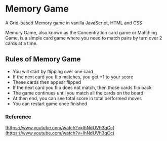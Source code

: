 # Memory Game
A Grid-based Memory game in vanilla JavaScript, HTML and CSS

Memory Game, also known as the Concentration card game or Matching Game, is a simple card game where you need to match pairs by turn over 2 cards at a time.

## Rules of Memory Game
- You will start by flipping over one card
- If the next card you flip matches, you get +1 to your score
- These cards then appear flipped
- If the next card you flip does not match, then those cards flip back
- The game continues until you match all the cards on the board
- At then end, you can see total score in total performed moves
- You can restart game once finished

### Reference
[https://www.youtube.com/watch?v=lhNdUVh3qCc](https://www.youtube.com/watch?v=lhNdUVh3qCc) 
